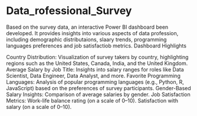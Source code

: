 # Data_rofessional_Survey
Based on the survey data, an interactive Power BI dashboard been developed. It provides insights into various aspects of data profession, including demographic distributaions, slaary trends, programming languages preferences and job satisfactiob metrics.
Dashboard Highlights

Country Distribution: Visualization of survey takers by country, highlighting regions such as the United States, Canada, India, and the United Kingdom.
Average Salary by Job Title: Insights into salary ranges for roles like Data Scientist, Data Engineer, Data Analyst, and more.
Favorite Programming Languages: Analysis of popular programming languages (e.g., Python, R, JavaScript) based on the preferences of survey participants.
Gender-Based Salary Insights: Comparison of average salaries by gender.
Job Satisfaction Metrics:
Work-life balance rating (on a scale of 0–10).
Satisfaction with salary (on a scale of 0–10).
